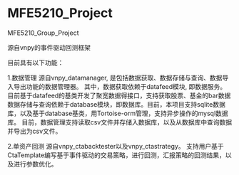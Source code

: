 # MFE5210_Project
MFE5210_Group_Project

源自vnpy的事件驱动回测框架

目前具有以下功能：

1.数据管理
  源自vnpy_datamanager, 是包括数据获取、数据存储与查询、数据导入导出功能的数据管理器。
  其中，数据获取依赖于datafeed模块, 即数据服务。目前基于datafeed的基类开发了聚宽数据得接口，支持获取股票、基金的bar数据
  数据存储与查询依赖于database模块，即数据库。目前，本项目支持sqlite数据库，以及基于database基类，用Tortoise-orm管理，支持异步操作的mysql数据库。
  目前，数据管理支持读取csv文件并存储入数据库，以及从数据库中查询数据并导出为csv文件。

2.单资产回测
  源自vnpy_ctabacktester以及vnpy_ctastrategy。
  支持用户基于CtaTemplate编写基于事件驱动的交易策略，进行回测，汇报策略的回测结果，以及进行参数优化。
  
